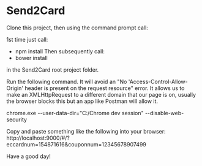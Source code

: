 # Send2Card

Clone this project, then using the command prompt call:

1st time just call:
- npm install
Then subsequently call:
- bower install


in the Send2Card root project folder.

Run the following command. It will avoid an "No 'Access-Control-Allow-Origin' header is present on the request resource" error.  It allows us to make an XMLHttpRequest to a different domain that our page is on, usually the browser blocks this but an app like Postman will allow it.

chrome.exe --user-data-dir="C:/Chrome dev session" --disable-web-security

Copy and paste something like the following into your browser:
http://localhost:9000/#/?eccardnum=154871616&couponnum=12345678907499


Have a good day!
